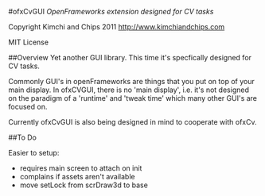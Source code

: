 #ofxCvGUI
*OpenFrameworks extension designed for CV tasks*

Copyright Kimchi and Chips 2011 http://www.kimchiandchips.com

MIT License

##Overview
Yet another GUI library. This time it's specfically designed for CV tasks.

Commonly GUI's in openFrameworks are things that you put on top of your main display. In ofxCVGUI, there is no 'main display', i.e. it's not designed on the paradigm of a 'runtime' and 'tweak time' which many other GUI's are focused on.

Currently ofxCvGUI is also being designed in mind to cooperate with ofxCv.

##To Do

Easier to setup:

* requires main screen to attach on init
* complains if assets aren't available
* move setLock from scrDraw3d to base